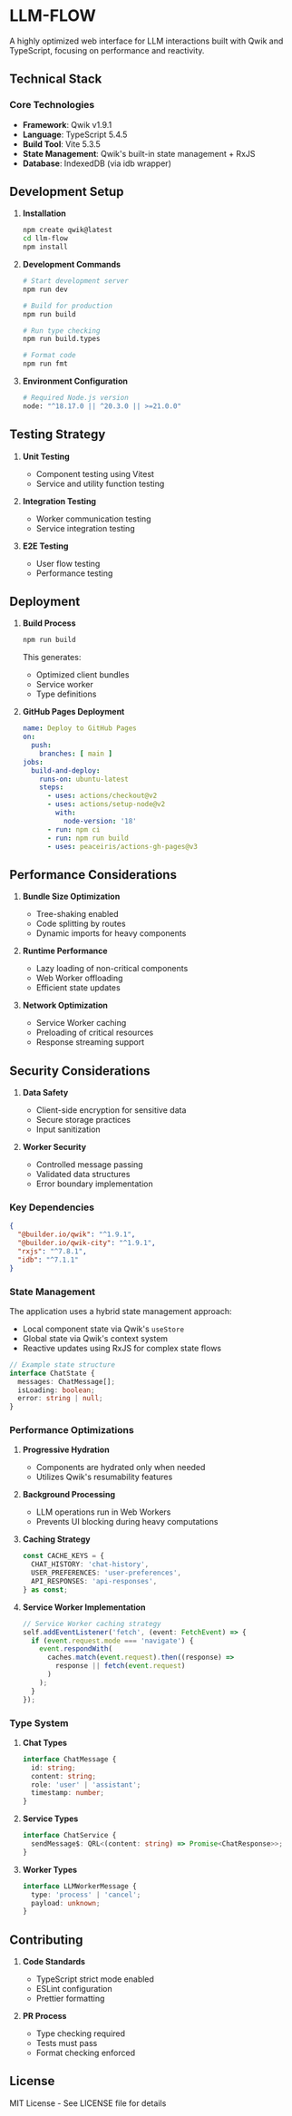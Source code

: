 # LLM-FLOW

A highly optimized web interface for LLM interactions built with Qwik and TypeScript, focusing on performance and reactivity.

## Technical Stack

### Core Technologies
- **Framework**: Qwik v1.9.1
- **Language**: TypeScript 5.4.5
- **Build Tool**: Vite 5.3.5
- **State Management**: Qwik's built-in state management + RxJS
- **Database**: IndexedDB (via idb wrapper)

## Development Setup

1. **Installation**
   ```bash
   npm create qwik@latest
   cd llm-flow
   npm install
   ```

2. **Development Commands**
   ```bash
   # Start development server
   npm run dev

   # Build for production
   npm run build

   # Run type checking
   npm run build.types

   # Format code
   npm run fmt
   ```

3. **Environment Configuration**
   ```bash
   # Required Node.js version
   node: "^18.17.0 || ^20.3.0 || >=21.0.0"
   ```

## Testing Strategy

1. **Unit Testing**
   - Component testing using Vitest
   - Service and utility function testing

2. **Integration Testing**
   - Worker communication testing
   - Service integration testing

3. **E2E Testing**
   - User flow testing
   - Performance testing

## Deployment

1. **Build Process**
   ```bash
   npm run build
   ```
   This generates:
   - Optimized client bundles
   - Service worker
   - Type definitions

2. **GitHub Pages Deployment**
   ```yaml
   name: Deploy to GitHub Pages
   on:
     push:
       branches: [ main ]
   jobs:
     build-and-deploy:
       runs-on: ubuntu-latest
       steps:
         - uses: actions/checkout@v2
         - uses: actions/setup-node@v2
           with:
             node-version: '18'
         - run: npm ci
         - run: npm run build
         - uses: peaceiris/actions-gh-pages@v3
   ```

## Performance Considerations

1. **Bundle Size Optimization**
   - Tree-shaking enabled
   - Code splitting by routes
   - Dynamic imports for heavy components

2. **Runtime Performance**
   - Lazy loading of non-critical components
   - Web Worker offloading
   - Efficient state updates

3. **Network Optimization**
   - Service Worker caching
   - Preloading of critical resources
   - Response streaming support

## Security Considerations

1. **Data Safety**
   - Client-side encryption for sensitive data
   - Secure storage practices
   - Input sanitization

2. **Worker Security**
   - Controlled message passing
   - Validated data structures
   - Error boundary implementation

### Key Dependencies
```json
{
  "@builder.io/qwik": "^1.9.1",
  "@builder.io/qwik-city": "^1.9.1",
  "rxjs": "^7.8.1",
  "idb": "^7.1.1"
}
```

### State Management
The application uses a hybrid state management approach:
- Local component state via Qwik's `useStore`
- Global state via Qwik's context system
- Reactive updates using RxJS for complex state flows

```typescript
// Example state structure
interface ChatState {
  messages: ChatMessage[];
  isLoading: boolean;
  error: string | null;
}
```

### Performance Optimizations

1. **Progressive Hydration**
   - Components are hydrated only when needed
   - Utilizes Qwik's resumability features

2. **Background Processing**
   - LLM operations run in Web Workers
   - Prevents UI blocking during heavy computations

3. **Caching Strategy**
   ```typescript
   const CACHE_KEYS = {
     CHAT_HISTORY: 'chat-history',
     USER_PREFERENCES: 'user-preferences',
     API_RESPONSES: 'api-responses',
   } as const;
   ```

4. **Service Worker Implementation**
   ```typescript
   // Service Worker caching strategy
   self.addEventListener('fetch', (event: FetchEvent) => {
     if (event.request.mode === 'navigate') {
       event.respondWith(
         caches.match(event.request).then((response) => 
           response || fetch(event.request)
         )
       );
     }
   });
   ```

### Type System

1. **Chat Types**
   ```typescript
   interface ChatMessage {
     id: string;
     content: string;
     role: 'user' | 'assistant';
     timestamp: number;
   }
   ```

2. **Service Types**
   ```typescript
   interface ChatService {
     sendMessage$: QRL<(content: string) => Promise<ChatResponse>>;
   }
   ```

3. **Worker Types**
   ```typescript
   interface LLMWorkerMessage {
     type: 'process' | 'cancel';
     payload: unknown;
   }
   ```

## Contributing

1. **Code Standards**
   - TypeScript strict mode enabled
   - ESLint configuration
   - Prettier formatting

2. **PR Process**
   - Type checking required
   - Tests must pass
   - Format checking enforced

## License
MIT License - See LICENSE file for details
